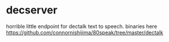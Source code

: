 # decserver
horrible little endpoint for dectalk text to speech.
binaries here https://github.com/connornishijima/80speak/tree/master/dectalk
